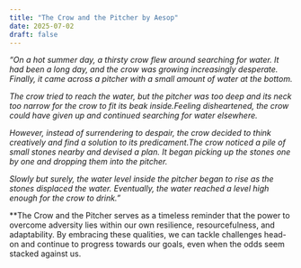 ```yaml
---
title: "The Crow and the Pitcher by Aesop"
date: 2025-07-02
draft: false
---
```


*“On a hot summer day, a thirsty crow flew around searching for water.
It had been a long day, and the crow was growing increasingly desperate.
Finally, it came across a pitcher with a small amount of water at the
bottom.*

*The crow tried to reach the water, but the pitcher was too deep and its
neck too narrow for the crow to fit its beak inside.Feeling
disheartened, the crow could have given up and continued searching for
water elsewhere.*

*However, instead of surrendering to despair, the crow decided to think
creatively and find a solution to its predicament.The crow noticed a
pile of small stones nearby and devised a plan. It began picking up the
stones one by one and dropping them into the pitcher.*

*Slowly but surely, the water level inside the pitcher began to rise as
the stones displaced the water. Eventually, the water reached a level
high enough for the crow to drink.”*

*‍*The Crow and the Pitcher serves as a timeless reminder that the power
to overcome adversity lies within our own resilience, resourcefulness,
and adaptability. By embracing these qualities, we can tackle challenges
head-on and continue to progress towards our goals, even when the odds
seem stacked against us.
